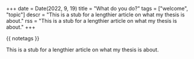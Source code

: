 +++
date = Date(2022, 9, 19)
title = "What do you do?"
tags = ["welcome", "topic"]
descr = "This is a stub for a lengthier article on what my thesis is about."
rss = "This is a stub for a lengthier article on what my thesis is about."
+++

{{ notetags }}

This is a stub for a lengthier article on what my thesis is about.

